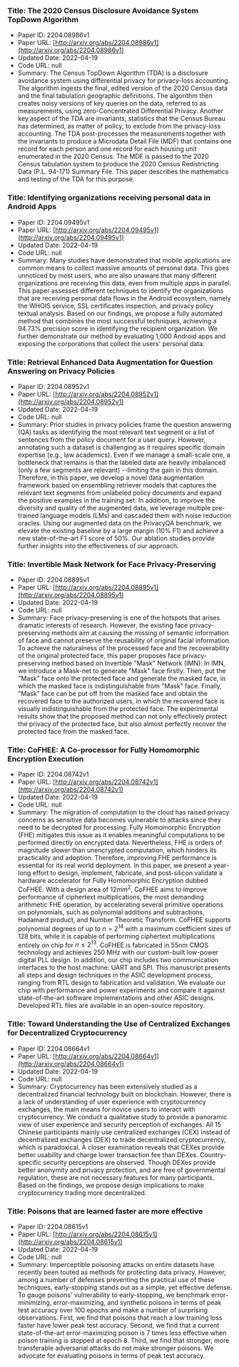 ### Title: The 2020 Census Disclosure Avoidance System TopDown Algorithm
* Paper ID: 2204.08986v1
* Paper URL: [http://arxiv.org/abs/2204.08986v1](http://arxiv.org/abs/2204.08986v1)
* Updated Date: 2022-04-19
* Code URL: null
* Summary: The Census TopDown Algorithm (TDA) is a disclosure avoidance system using
differential privacy for privacy-loss accounting. The algorithm ingests the
final, edited version of the 2020 Census data and the final tabulation
geographic definitions. The algorithm then creates noisy versions of key
queries on the data, referred to as measurements, using zero-Concentrated
Differential Privacy. Another key aspect of the TDA are invariants, statistics
that the Census Bureau has determined, as matter of policy, to exclude from the
privacy-loss accounting. The TDA post-processes the measurements together with
the invariants to produce a Microdata Detail File (MDF) that contains one
record for each person and one record for each housing unit enumerated in the
2020 Census. The MDF is passed to the 2020 Census tabulation system to produce
the 2020 Census Redistricting Data (P.L. 94-171) Summary File. This paper
describes the mathematics and testing of the TDA for this purpose.

### Title: Identifying organizations receiving personal data in Android Apps
* Paper ID: 2204.09495v1
* Paper URL: [http://arxiv.org/abs/2204.09495v1](http://arxiv.org/abs/2204.09495v1)
* Updated Date: 2022-04-19
* Code URL: null
* Summary: Many studies have demonstrated that mobile applications are common means to
collect massive amounts of personal data. This goes unnoticed by most users,
who are also unaware that many different organizations are receiving this data,
even from multiple apps in parallel. This paper assesses different techniques
to identify the organizations that are receiving personal data flows in the
Android ecosystem, namely the WHOIS service, SSL certificates inspection, and
privacy policy textual analysis. Based on our findings, we propose a fully
automated method that combines the most successful techniques, achieving a
94.73% precision score in identifying the recipient organization. We further
demonstrate our method by evaluating 1,000 Android apps and exposing the
corporations that collect the users' personal data.

### Title: Retrieval Enhanced Data Augmentation for Question Answering on Privacy Policies
* Paper ID: 2204.08952v1
* Paper URL: [http://arxiv.org/abs/2204.08952v1](http://arxiv.org/abs/2204.08952v1)
* Updated Date: 2022-04-19
* Code URL: null
* Summary: Prior studies in privacy policies frame the question answering (QA) tasks as
identifying the most relevant text segment or a list of sentences from the
policy document for a user query. However, annotating such a dataset is
challenging as it requires specific domain expertise (e.g., law academics).
Even if we manage a small-scale one, a bottleneck that remains is that the
labeled data are heavily imbalanced (only a few segments are relevant)
--limiting the gain in this domain. Therefore, in this paper, we develop a
novel data augmentation framework based on ensembling retriever models that
captures the relevant text segments from unlabeled policy documents and expand
the positive examples in the training set. In addition, to improve the
diversity and quality of the augmented data, we leverage multiple pre-trained
language models (LMs) and cascaded them with noise reduction oracles. Using our
augmented data on the PrivacyQA benchmark, we elevate the existing baseline by
a large margin (10\% F1) and achieve a new state-of-the-art F1 score of 50\%.
Our ablation studies provide further insights into the effectiveness of our
approach.

### Title: Invertible Mask Network for Face Privacy-Preserving
* Paper ID: 2204.08895v1
* Paper URL: [http://arxiv.org/abs/2204.08895v1](http://arxiv.org/abs/2204.08895v1)
* Updated Date: 2022-04-19
* Code URL: null
* Summary: Face privacy-preserving is one of the hotspots that arises dramatic interests
of research. However, the existing face privacy-preserving methods aim at
causing the missing of semantic information of face and cannot preserve the
reusability of original facial information. To achieve the naturalness of the
processed face and the recoverability of the original protected face, this
paper proposes face privacy-preserving method based on Invertible "Mask"
Network (IMN). In IMN, we introduce a Mask-net to generate "Mask" face firstly.
Then, put the "Mask" face onto the protected face and generate the masked face,
in which the masked face is indistinguishable from "Mask" face. Finally, "Mask"
face can be put off from the masked face and obtain the recovered face to the
authorized users, in which the recovered face is visually indistinguishable
from the protected face. The experimental results show that the proposed method
can not only effectively protect the privacy of the protected face, but also
almost perfectly recover the protected face from the masked face.

### Title: CoFHEE: A Co-processor for Fully Homomorphic Encryption Execution
* Paper ID: 2204.08742v1
* Paper URL: [http://arxiv.org/abs/2204.08742v1](http://arxiv.org/abs/2204.08742v1)
* Updated Date: 2022-04-19
* Code URL: null
* Summary: The migration of computation to the cloud has raised privacy concerns as
sensitive data becomes vulnerable to attacks since they need to be decrypted
for processing. Fully Homomorphic Encryption (FHE) mitigates this issue as it
enables meaningful computations to be performed directly on encrypted data.
Nevertheless, FHE is orders of magnitude slower than unencrypted computation,
which hinders its practicality and adoption. Therefore, improving FHE
performance is essential for its real world deployment. In this paper, we
present a year-long effort to design, implement, fabricate, and post-silicon
validate a hardware accelerator for Fully Homomorphic Encryption dubbed CoFHEE.
With a design area of $12mm^2$, CoFHEE aims to improve performance of
ciphertext multiplications, the most demanding arithmetic FHE operation, by
accelerating several primitive operations on polynomials, such as polynomial
additions and subtractions, Hadamard product, and Number Theoretic Transform.
CoFHEE supports polynomial degrees of up to $n = 2^{14}$ with a maximum
coefficient sizes of 128 bits, while it is capable of performing ciphertext
multiplications entirely on chip for $n \leq 2^{13}$. CoFHEE is fabricated in
55nm CMOS technology and achieves 250 MHz with our custom-built low-power
digital PLL design. In addition, our chip includes two communication interfaces
to the host machine: UART and SPI. This manuscript presents all steps and
design techniques in the ASIC development process, ranging from RTL design to
fabrication and validation. We evaluate our chip with performance and power
experiments and compare it against state-of-the-art software implementations
and other ASIC designs. Developed RTL files are available in an open-source
repository.

### Title: Toward Understanding the Use of Centralized Exchanges for Decentralized Cryptocurrency
* Paper ID: 2204.08664v1
* Paper URL: [http://arxiv.org/abs/2204.08664v1](http://arxiv.org/abs/2204.08664v1)
* Updated Date: 2022-04-19
* Code URL: null
* Summary: Cryptocurrency has been extensively studied as a decentralized financial
technology built on blockchain. However, there is a lack of understanding of
user experience with cryptocurrency exchanges, the main means for novice users
to interact with cryptocurrency. We conduct a qualitative study to provide a
panoramic view of user experience and security perception of exchanges. All 15
Chinese participants mainly use centralized exchanges (CEX) instead of
decentralized exchanges (DEX) to trade decentralized cryptocurrency, which is
paradoxical. A closer examination reveals that CEXes provide better usability
and charge lower transaction fee than DEXes. Country-specific security
perceptions are observed. Though DEXes provide better anonymity and privacy
protection, and are free of governmental regulation, these are not necessary
features for many participants. Based on the findings, we propose design
implications to make cryptocurrency trading more decentralized.

### Title: Poisons that are learned faster are more effective
* Paper ID: 2204.08615v1
* Paper URL: [http://arxiv.org/abs/2204.08615v1](http://arxiv.org/abs/2204.08615v1)
* Updated Date: 2022-04-19
* Code URL: null
* Summary: Imperceptible poisoning attacks on entire datasets have recently been touted
as methods for protecting data privacy. However, among a number of defenses
preventing the practical use of these techniques, early-stopping stands out as
a simple, yet effective defense. To gauge poisons' vulnerability to
early-stopping, we benchmark error-minimizing, error-maximizing, and synthetic
poisons in terms of peak test accuracy over 100 epochs and make a number of
surprising observations. First, we find that poisons that reach a low training
loss faster have lower peak test accuracy. Second, we find that a current
state-of-the-art error-maximizing poison is 7 times less effective when poison
training is stopped at epoch 8. Third, we find that stronger, more transferable
adversarial attacks do not make stronger poisons. We advocate for evaluating
poisons in terms of peak test accuracy.

